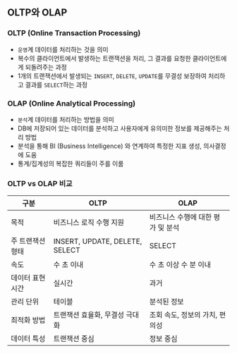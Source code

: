 ## OLTP와 OLAP
### OLTP (Online Transaction Processing)
- `운영`계 데이터를 처리하는 것을 의미
- 복수의 클라이언트에서 발생하는 트랜잭션을 처리, 그 결과를 요청한 클라이언트에게 되돌려주는 과정
- 1개의 트랜잭션에서 발생되는 `INSERT`, `DELETE`, `UPDATE`를 무결성 보장하여 처리하고 결과를 `SELECT`하는 과정

### OLAP (Online Analytical Processing)
- `분석`계 데이터를 처리하는 방법을 의미
- DB에 저장되어 있는 데이터를 분석하고 사용자에게 유의미한 정보를 제공해주는 처리 방법
- 분석을 통해 BI (Business Intelligence) 와 연계하여 특정한 지표 생성, 의사결정에 도움
- 통계/집계성의 복잡한 쿼리들이 주를 이룸

### OLTP vs OLAP 비교
|구분|OLTP|OLAP|
|---|---|---|
|목적|비즈니스 로직 수행 지원|비즈니스 수행에 대한 평가 및 분석|
|주 트랜잭션 형태|INSERT, UPDATE, DELETE, SELECT|SELECT|
|속도|수 초 이내|수 초 이상 수 분 이내|
|데이터 표현 시간|실시간|과거|
|관리 단위|테이블|분석된 정보|
|최적화 방법|트랜잭션 효율화, 무결성 극대화|조회 속도, 정보의 가치, 편의성|
|데이터 특성|트랜잭션 중심|정보 중심|
